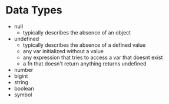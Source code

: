 # Data Types
- null
  - typically describes the absence of an object
- undefined
  - typically describes the absence of a defined value
  - any var initialized without a value
  - any expression that tries to access a var that doesnt exist
  - a fn that doesn't return anything returns undefined
- number
- bigint
- string
- boolean
- symbol

